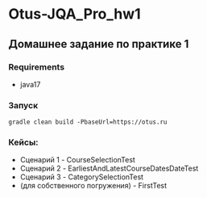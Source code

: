 # Otus-JQA_Pro_hw1

## Домашнее задание по практике 1
### Requirements
 - java17

### Запуск
```gradle clean build -PbaseUrl=https://otus.ru```

### Кейсы:
 - Сценарий 1 - CourseSelectionTest
 - Сценарий 2 - EarliestAndLatestCourseDatesDateTest
 - Сценарий 3 - CategorySelectionTest
 - (для собственного погружения) - FirstTest
